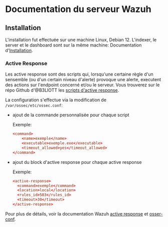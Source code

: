 # Documentation du serveur Wazuh

## Installation
L'installation fut effectuée sur une machine Linux, Debian 12. L'indexer, le server et le dashboard sont sur la même machine:
Documentation d'[Installation](https://documentation.wazuh.com/current/installation-guide/index.html).

### Active Response
Les active response sont des scripts qui, lorsqu'une certaine règle d'un sensemble (ou d'un certain niveau d'alerte) provoque une alerte, executent des actions sur l'endpoint concerné et/ou le serveur.
Vous trouverez sur le répo Github d'@B3LIOTT les [scripts d'active response](https://github.com/B3LIOTT/wazuh-active-response).

La configuration s'effectue via la modification de `/var/ossec/etc/ossec.conf`:
- ajout de la commande personnalisée pour chaque script

  Exemple:
  ```conf
  <command>
      <name>exemple</name>
      <executable>exemple.exe</executable>
      <timeout_allowed>yes</timeout_allowed>
  </command>
  ```

- ajout du block d'active response pour chaque active response

  Exemple:
    ```conf
   <active-response>
      <command>exemple</command>
      <location>local</location>
      <rules_id>503</rules_id>
      <timeout>30</timeout>
  </active-response>
  ```

Pour plus de détails, voir la documentation Wazuh [active response](https://documentation.wazuh.com/current/user-manual/capabilities/active-response/how-to-configure.html) et [osser-conf](https://documentation.wazuh.com/current/user-manual/reference/ossec-conf/active-response.html#command).
